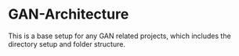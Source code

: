 # GAN-Architecture
This is a base setup for any GAN related projects, which includes the directory setup and folder structure.
